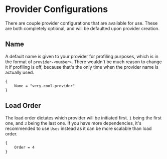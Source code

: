 # Provider Configurations

There are couple provider configurations that are available for use. These are both completely optional, and will be defaulted upon provider creation.

## Name

A default name is given to your provider for profiling purposes, which is in the format of `provider-<number>`. There wouldn't be much reason to change it if profiling is off, because that's the only time when the provider name is actually used.

```luau
{
    Name = "very-cool-provider"
}
```

## Load Order

The load order dictates which provider will be initiated first. `1` being the first one, and `3` being the last one. If you have more dependencies, it's recommended to use `Uses` instead as it can be more scalable than load order.

```luau
{
    Order = 4
}
```
